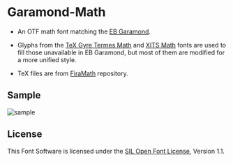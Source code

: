 # Garamond-Math

- An OTF math font matching the [EB Garamond](https://github.com/octaviopardo/EBGaramond12/).

- Glyphs from the [TeX Gyre Termes Math](http://www.gust.org.pl/projects/e-foundry/tg-math/) and [XITS Math](https://github.com/khaledhosny/xits) fonts are used to fill those unavailable in EB Garamond, but most of them are modified for a more unified style.

- TeX files are from [FiraMath](https://github.com/Stone-Zeng/FiraMath) repository.

## Sample

![sample](https://user-images.githubusercontent.com/37881856/38508088-cd7bbc2e-3c50-11e8-9d51-159ffa751e7c.png)

## License

This Font Software is licensed under the [SIL Open Font License](http://scripts.sil.org/OFL), Version 1.1.
